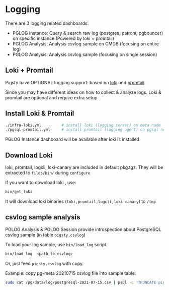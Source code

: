 # Logging

There are 3 logging related dashboards:

* PGLOG Instance: Query & search raw log (postgres, patroni, pgbouncer) on specific instance (Powered by loki + promtail) 
* PGLOG Analysis: Analysis csvlog sample on CMDB (focusing on entire log)
* PGLOG Analysis: Analysis csvlog sample (focusing on single session)



## Loki + Promtail

Pigsty have OPTIONAL logging support: based on [loki](https://grafana.com/oss/loki/) and [promtail](https://grafana.com/docs/loki/latest/clients/promtail/)

Since you may have different ideas on how to collect & analyze logs. Loki & promtail are optional and require extra setup

## Install Loki & Promtail

```bash
./infra-loki.yml         # install loki (logging server) on meta node
./pgsql-promtail.yml     # install promtail (logging agent) on pgsql node
```

PGLOG Instance dashboard will be available after loki is installed


## Download Loki

loki, promtail, logcli, loki-canary are included in default pkg.tgz. They will be extracted to `files/bin/` during `configure`

If you want to download loki , use:

```bash
bin/get_loki
```

It will download loki binaries (`loki,promtail,logcli,loki-canary`) to `/tmp` 




## csvlog sample analysis

PGLOG Analysis & PGLOG Session provide introspection about PostgreSQL csvlog sample (in table `pigsty.csvlog`)

To load your log sample, use `bin/load_log` script.

```bash
bin/load_log  <path_to_csvlog>
```

Or, just feed `pigsty.csvlog` with copy.

Example: copy pg-meta 20210715 csvlog file into sample table:

```bash
sudo cat /pg/data/log/postgresql-2021-07-15.csv | psql -c 'TRUNCATE pigsty.csvlog; COPY pigsty.csvlog FROM STDIN CSV;'
```